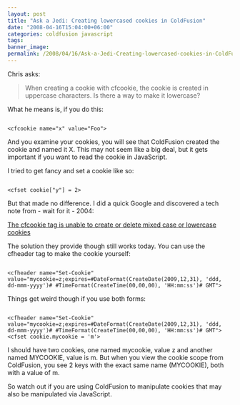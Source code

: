 ```yaml
---
layout: post
title: "Ask a Jedi: Creating lowercased cookies in ColdFusion"
date: "2008-04-16T15:04:00+06:00"
categories: coldfusion javascript 
tags: 
banner_image: 
permalink: /2008/04/16/Ask-a-Jedi-Creating-lowercased-cookies-in-ColdFusion
---
```


Chris asks:

<blockquote>
<p>
When creating a cookie with cfcookie, the cookie is created in uppercase characters.  Is there a way to make it lowercase?
</p>
</blockquote>

What he means is, if you do this:

<code>
&lt;cfcookie name="x" value="Foo"&gt;
</code>

And you examine your cookies, you will see that ColdFusion created the cookie and named it X. This may not seem like a big deal, but it gets important if you want to read the cookie in JavaScript.

I tried to get fancy and set a cookie like so:

<code>
&lt;cfset cookie["y"] = 2&gt;
</code>

But that made no difference. I did a quick Google and discovered a tech note from - wait for it - 2004:

<a href="http://kb.adobe.com/selfservice/viewContent.do?externalId=tn_18100">The cfcookie tag is unable to create or delete mixed case or lowercase cookies</a>

The solution they provide though still works today. You can use the cfheader tag to make the cookie yourself:

<code>
&lt;cfheader name="Set-Cookie" value="mycookie=z;expires=#DateFormat(CreateDate(2009,12,31), 'ddd, dd-mmm-yyyy')# #TimeFormat(CreateTime(00,00,00), 'HH:mm:ss')# GMT"&gt;
</code>

Things get weird though if you use both forms:

<code>
&lt;cfheader name="Set-Cookie" value="mycookie=z;expires=#DateFormat(CreateDate(2009,12,31), 'ddd, dd-mmm-yyyy')# #TimeFormat(CreateTime(00,00,00), 'HH:mm:ss')# GMT"&gt;
&lt;cfset cookie.mycookie = 'm'&gt;
</code>

I should have two cookies, one named mycookie, value z and another named MYCOOKIE, value is m. But when you view the cookie scope from ColdFusion, you see 2 keys with the exact same name (MYCOOKIE), both with a value of m.

So watch out if you are using ColdFusion to manipulate cookies that may also be manipulated via JavaScript.